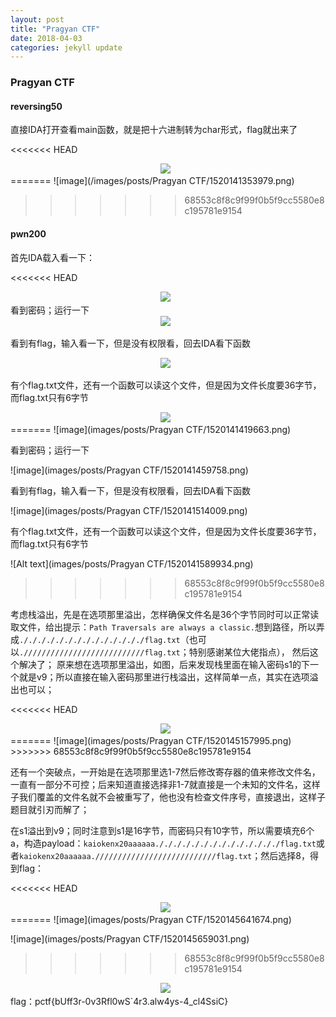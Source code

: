 ```yaml
---
layout: post
title: "Pragyan CTF"
date: 2018-04-03 
categories: jekyll update
---
```

### Pragyan CTF
#### reversing50
直接IDA打开查看main函数，就是把十六进制转为char形式，flag就出来了

<<<<<<< HEAD
<div align="center">
    <img src="/images/posts/Pragyan CTF/1520141353979.png" >  
</div>
=======
![image](/images/posts/Pragyan CTF/1520141353979.png)

>>>>>>> 68553c8f8c9f99f0b5f9cc5580e8c195781e9154
#### pwn200

首先IDA载入看一下：

<<<<<<< HEAD
<div align="center">
    <img src="/images/posts/Pragyan CTF/1520141419663.png" >  
</div>
看到密码；运行一下

<div align="center">
    <img src="/images/posts/Pragyan CTF/1520141459758.png" >  
</div>

看到有flag，输入看一下，但是没有权限看，回去IDA看下函数

<div align="center">
    <img src="/images/posts/Pragyan CTF/1520141514009.png" >  
</div>

有个flag.txt文件，还有一个函数可以读这个文件，但是因为文件长度要36字节，而flag.txt只有6字节

<div align="center">
    <img src="/images/posts/Pragyan CTF/1520141589934.png" >  
</div>
=======
![image](images/posts/Pragyan CTF/1520141419663.png)

看到密码；运行一下

![image](images/posts/Pragyan CTF/1520141459758.png)

看到有flag，输入看一下，但是没有权限看，回去IDA看下函数

![image](images/posts/Pragyan CTF/1520141514009.png)

有个flag.txt文件，还有一个函数可以读这个文件，但是因为文件长度要36字节，而flag.txt只有6字节

![Alt text](images/posts/Pragyan CTF/1520141589934.png)
>>>>>>> 68553c8f8c9f99f0b5f9cc5580e8c195781e9154

考虑栈溢出，先是在选项那里溢出，怎样确保文件名是36个字节同时可以正常读取文件，给出提示：`Path Traversals are always a classic.`想到路径，所以弄成`././././././././././././././flag.txt`（也可以`.///////////////////////////flag.txt`；特别感谢某位大佬指点）， 然后这个解决了；
原来想在选项那里溢出，如图，后来发现栈里面在输入密码s1的下一个就是v9；所以直接在输入密码那里进行栈溢出，这样简单一点，其实在选项溢出也可以；

<<<<<<< HEAD
<div align="center">
    <img src="/images/posts/Pragyan CTF/1520145157995.png" >  
</div>
=======
![image](images/posts/Pragyan CTF/1520145157995.png)
>>>>>>> 68553c8f8c9f99f0b5f9cc5580e8c195781e9154

还有一个突破点，一开始是在选项那里选1-7然后修改寄存器的值来修改文件名，一直有一部分不可控；后来知道直接选择非1-7就直接是一个未知的文件名，这样子我们覆盖的文件名就不会被重写了，他也没有检查文件序号，直接退出，这样子题目就引刃而解了；

在s1溢出到v9；同时注意到s1是16字节，而密码只有10字节，所以需要填充6个a，构造payload：`kaiokenx20aaaaaa././././././././././././././flag.txt`或者`kaiokenx20aaaaaa.///////////////////////////flag.txt`；然后选择8，得到flag：

<<<<<<< HEAD
<div align="center">
    <img src="/images/posts/Pragyan CTF/1520145641674.png" >  
</div>
=======
![image](images/posts/Pragyan CTF/1520145641674.png)

![image](images/posts/Pragyan CTF/1520145659031.png)
>>>>>>> 68553c8f8c9f99f0b5f9cc5580e8c195781e9154

<div align="center">
    <img src="/images/posts/Pragyan CTF/1520145659031.png" >  
</div>
flag：pctf{bUff3r-0v3Rfl0wS`4r3.alw4ys-4_cl4SsiC}

